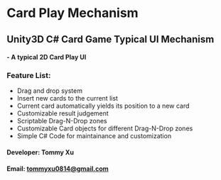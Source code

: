 # Card Play Mechanism
## Unity3D C# Card Game Typical UI Mechanism


#### - A typical 2D Card Play UI


### Feature List:
* Drag and drop system
* Insert new cards to the current list
* Current card automatically yields its position to a new card
* Customizable result judgement
* Scriptable Drag-N-Drop zones
* Customizable Card objects for different Drag-N-Drop zones
* Simple C# Code for maintainance and customization


#### Developer: Tommy Xu
#### Email: tommyxu0814@gmail.com
